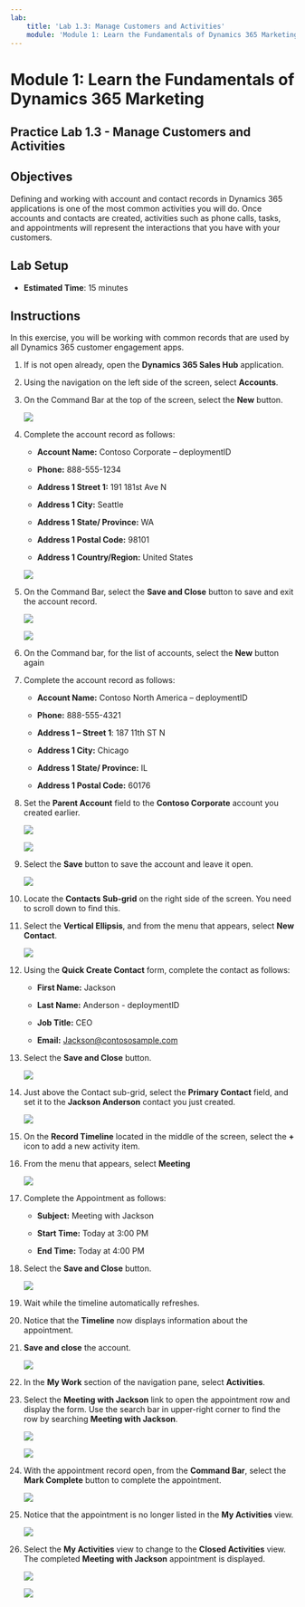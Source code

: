 ```yaml
---
lab:
    title: 'Lab 1.3: Manage Customers and Activities'
    module: 'Module 1: Learn the Fundamentals of Dynamics 365 Marketing'
---
```


Module 1: Learn the Fundamentals of Dynamics 365 Marketing
========================

## Practice Lab 1.3 - Manage Customers and Activities

## Objectives

Defining and working with account and contact records in Dynamics 365 applications is one of the most common activities you will do. Once accounts and contacts are created, activities such as phone calls, tasks, and appointments will represent the interactions that you have with your customers.

## Lab Setup

  - **Estimated Time**: 15 minutes

## Instructions

In this exercise, you will be working with common records that are used by all Dynamics 365 customer engagement apps. 

1. If is not open already, open the **Dynamics 365 Sales Hub** application. 

2. Using the navigation on the left side of the screen, select **Accounts**. 

3. On the Command Bar at the top of the screen, select the **New** button.

    ![](../images/module1/lab3/1.png)

4. Complete the account record as follows:

	- **Account Name:** Contoso Corporate – deploymentID

	- **Phone:** 888-555-1234

	- **Address 1 Street 1:** 191 181st Ave N

	- **Address 1 City:** Seattle

	- **Address 1 State/ Province:** WA

	- **Address 1 Postal Code:** 98101
        
	- **Address 1 Country/Region:** United States

    ![](../images/module1/lab3/2-1.png)
5. On the Command Bar, select the **Save and Close** button to save and exit the account record.

    ![](../images/module1/lab3/2-2.png)
    
    ![](../images/module1/lab3/3.png)

6. On the Command bar, for the list of accounts, select the **New** button again

7. Complete the account record as follows:

	- **Account Name:** Contoso North America – deploymentID

	- **Phone:** 888-555-4321

	- **Address 1 – Street 1**: 187 11th ST N

	- **Address 1 City:** Chicago

	- **Address 1 State/ Province:** IL

	- **Address 1 Postal Code:** 60176

8. Set the **Parent Account** field to the **Contoso Corporate** account you created earlier. 

    ![](../images/module1/lab3/5.png)
    
    ![](../images/module1/lab3/6.png)

9. Select the **Save** button to save the account and leave it open.

    ![](../images/module1/lab3/7.png)

10. Locate the **Contacts Sub-grid** on the right side of the screen. You need to scroll down to find this.

11. Select the **Vertical Ellipsis**, and from the menu that appears, select **New Contact**.

    ![](../images/module1/lab3/8.png)

12. Using the **Quick Create Contact** form, complete the contact as follows:

	- **First Name:** Jackson

	- **Last Name:** Anderson - deploymentID

	- **Job Title:** CEO

	- **Email:** Jackson@contososample.com

13. Select the **Save and Close** button.

    ![](../images/module1/lab3/9.png)

14. Just above the Contact sub-grid, select the **Primary Contact** field, and set it to the **Jackson Anderson** contact you just created.

    ![](../images/module1/lab3/10.png)

15. On the **Record Timeline** located in the middle of the screen, select the **+** icon to add a new activity item. 

16. From the menu that appears, select **Meeting**

    ![](../images/module1/lab3/11.png)

17. Complete the Appointment as follows:

	- **Subject:** Meeting with Jackson

	- **Start Time:** Today at 3:00 PM

	- **End Time:** Today at 4:00 PM

18. Select the **Save and Close** button. 

    ![](../images/module1/lab3/12.png)

19. Wait while the timeline automatically refreshes. 

20. Notice that the **Timeline** now displays information about the appointment. 

21. **Save and close** the account. 

    ![](../images/module1/lab3/13.png)

22. In the **My Work** section of the navigation pane, select **Activities**.

23. Select the **Meeting with Jackson** link to open the appointment row and display the form. Use the search bar in upper-right corner to find the row by searching **Meeting with Jackson**. 

    ![](../images/module1/lab3/14.png)
    
    ![](../images/module1/lab3/15.png)

24. With the appointment record open, from the **Command Bar**, select the **Mark Complete** button to complete the appointment.

    ![](../images/module1/lab3/16.png)

25. Notice that the appointment is no longer listed in the **My Activities** view. 

    ![](../images/module1/lab3/17.png)

26. Select the **My Activities** view to change to the **Closed Activities** view. The completed **Meeting with Jackson** appointment is displayed.

    ![](../images/module1/lab3/18.png)
    
    ![](../images/module1/lab3/19.png)
